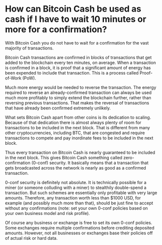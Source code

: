 # How can Bitcoin Cash be used as cash if I have to wait 10 minutes or more for a confirmation?


With Bitcoin Cash you do not have to wait for a confirmation for the vast majority of transactions. 

Bitcoin Cash transactions are confirmed in blocks of transactions that get added to the blockchain every ten minutes, on average. When a transaction is confirmed in a block, it is proof that a significant amount of energy has been expended to include that transaction. This is a process called Proof-of-Work (PoW). 

Much more energy would be needed to reverse the transaction. The energy required to reverse an already-confirmed transaction can always be used much more profitably to simply extend the blockchain further, rather than reversing previous transactions. That makes the reversal of transactions that have already been confirmed extremely unlikely. 

What sets Bitcoin Cash apart from other coins is its dedication to scaling. Because of that dedication there is almost always plenty of room for transactions to be included in the next block. That is different from many other cryptocurrencies, including BTC, that are congested and require transactions to compete and pay inordinate fees to be included in the next block. 

Thus every transaction on Bitcoin Cash is nearly guaranteed to be included in the next block. This gives Bitcoin Cash something called zero-confirmation (0-conf) security. It basically means that a transaction that gets broadcasted across the network is nearly as good as a confirmed transaction. 

0-conf security is definitely not absolute. It is technically possible for a miner (or someone colluding with a miner) to stealthily double-spend a transaction. But such schemes are essentially only profitable with very large amounts. Therefore, any transaction worth less than $1000 USD, for example (and possibly much more than that), should be just fine to accept without any confirmations (note: set your own 0-conf policies based on your own business model and risk profile).

Of course any business or exchange is free to set its own 0-conf policies. Some exchanges require multiple confirmations before crediting deposited amounts. However, not all businesses or exchanges base their policies off of actual risk or hard data.
